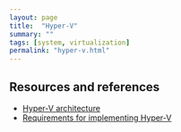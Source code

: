 ```yaml
---
layout: page
title:  "Hyper-V"
summary: ""
tags: [system, virtualization]
permalink: "hyper-v.html"
---
```


## Resources and references
* [Hyper-V architecture](https://docs.microsoft.com/en-us/virtualization/hyper-v-on-windows/reference/hyper-v-architecture)
* [Requirements for implementing Hyper-V](https://raw.githubusercontent.com/MicrosoftDocs/Virtualization-Documentation/master/tlfs/Requirements%20for%20Implementing%20the%20Microsoft%20Hypervisor%20Interface.pdf)
